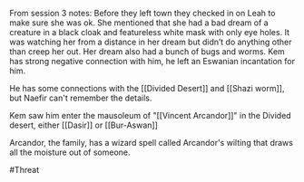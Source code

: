 From session 3 notes: Before they left town they checked in on Leah to make sure she was ok. She mentioned that she had a bad dream of a creature in a black cloak and featureless white mask with only eye holes. It was watching her from a distance in her dream but didn’t do anything other than creep her out. Her dream also had a bunch of bugs and worms. Kem has strong negative connection with him, he left an Eswanian incantation for him.

He has some connections with the [[Divided Desert]] and [[Shazi worm]], but Naefir can't remember the details.

Kem saw him enter the mausoleum of "[[Vincent Arcandor]]" in the Divided desert, either [[Dasir]] or [[Bur-Aswan]]

Arcandor, the family, has a wizard spell called Arcandor's wilting that draws all the moisture out of someone.   

#Threat 